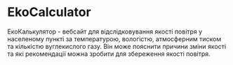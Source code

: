 # EkoCalculator

ЕкоКалькулятор - вебсайт для відслідковування якості повітря у населеному пункті за температурою, вологістю, атмосферним тиском та кількістю вуглекислого газу. Він може пояснити причини зміни якості та які рекомендації можна зробити для збереження якості повітря.
